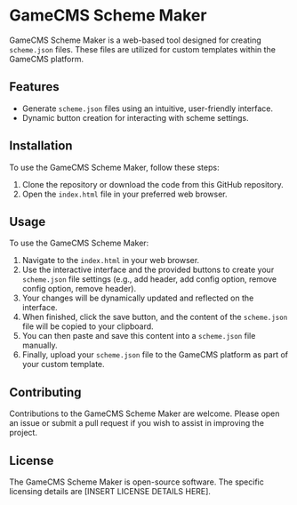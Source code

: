 # GameCMS Scheme Maker

GameCMS Scheme Maker is a web-based tool designed for creating `scheme.json` files. These files are utilized for custom templates within the GameCMS platform.

## Features

- Generate `scheme.json` files using an intuitive, user-friendly interface.
- Dynamic button creation for interacting with scheme settings.

## Installation

To use the GameCMS Scheme Maker, follow these steps:

1. Clone the repository or download the code from this GitHub repository.
2. Open the `index.html` file in your preferred web browser.

## Usage

To use the GameCMS Scheme Maker:

1. Navigate to the `index.html` in your web browser.
2. Use the interactive interface and the provided buttons to create your `scheme.json` file settings (e.g., add header, add config option, remove config option, remove header).
3. Your changes will be dynamically updated and reflected on the interface.
4. When finished, click the save button, and the content of the `scheme.json` file will be copied to your clipboard.
5. You can then paste and save this content into a `scheme.json` file manually.
6. Finally, upload your `scheme.json` file to the GameCMS platform as part of your custom template.

## Contributing

Contributions to the GameCMS Scheme Maker are welcome. Please open an issue or submit a pull request if you wish to assist in improving the project.

## License

The GameCMS Scheme Maker is open-source software. The specific licensing details are [INSERT LICENSE DETAILS HERE].
